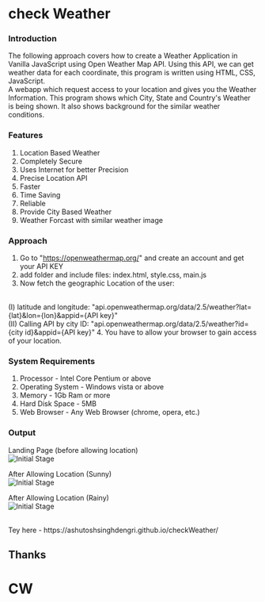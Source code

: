 # check Weather

### Introduction
 The following approach covers how to create a Weather Application in Vanilla JavaScript using Open Weather Map API. Using this API, we can get weather data for each coordinate, this program is written using HTML, CSS, JavaScript.
 <br/>
 A webapp which request access to your location and gives you the Weather Information. This program shows which City, State and Country's Weather is being shown. It also shows background for the similar weather conditions.

### Features
 1. Location Based Weather
 2. Completely Secure
 3. Uses Internet for better Precision
 4. Precise Location API
 5. Faster
 6. Time Saving
 7. Reliable
 8. Provide City Based Weather
 9. Weather Forcast with similar weather image
 
### Approach
 1. Go to "https://openweathermap.org/" and create an account and get your API KEY
 2. add folder and include files: index.html, style.css, main.js
 3. Now fetch the geographic Location of the user:
 <br>
 (I) latitude and longitude: "api.openweathermap.org/data/2.5/weather?lat={lat}&lon={lon}&appid={API key}"
 <br>
 (II) Calling API by city ID: "api.openweathermap.org/data/2.5/weather?id={city id}&appid={API key}"
 4. You have to allow your browser to gain access of your location.
 
### System Requirements
 1. Processor        - Intel Core Pentium or above
 2. Operating System - Windows vista or above
 3. Memory           - 1Gb Ram or more
 4. Hard Disk Space  - 5MB
 5. Web Browser      - Any Web Browser (chrome, opera, etc.)

### Output

Landing Page (before allowing location)
<br>
![Initial Stage](https://github.com/ashutoshsinghdengri/checkWeather/blob/main/images/cw1.png)
<br>

After Allowing Location (Sunny)
<br>
![Initial Stage](https://github.com/ashutoshsinghdengri/checkWeather/blob/main/images/cw2.png)
<br>

After Allowing Location (Rainy)
<br>
![Initial Stage](https://github.com/ashutoshsinghdengri/checkWeather/blob/main/images/cw3.png)
<br>

<br>
Tey here - https://ashutoshsinghdengri.github.io/checkWeather/

## Thanks
# CW